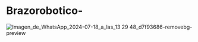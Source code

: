 # Brazorobotico-
![Imagen_de_WhatsApp_2024-07-18_a_las_13 29 48_d7f93686-removebg-preview](https://github.com/user-attachments/assets/309e0064-6e62-4afb-914d-584163e40798)


